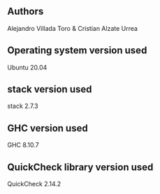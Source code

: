 ## Authors
Alejandro Villada Toro & Cristian Alzate Urrea

## Operating system version used
Ubuntu 20.04

## stack version used
stack 2.7.3

## GHC version used
GHC 8.10.7

## QuickCheck library version used
QuickCheck 2.14.2


